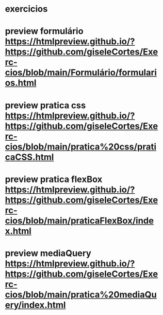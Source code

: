 # exercicios
# preview formulário https://htmlpreview.github.io/?https://github.com/giseleCortes/Exerc-cios/blob/main/Formulário/formularios.html
# preview pratica css https://htmlpreview.github.io/?https://github.com/giseleCortes/Exerc-cios/blob/main/pratica%20css/praticaCSS.html
# preview pratica flexBox https://htmlpreview.github.io/?https://github.com/giseleCortes/Exerc-cios/blob/main/praticaFlexBox/index.html
# preview mediaQuery https://htmlpreview.github.io/?https://github.com/giseleCortes/Exerc-cios/blob/main/pratica%20mediaQuery/index.html

 

